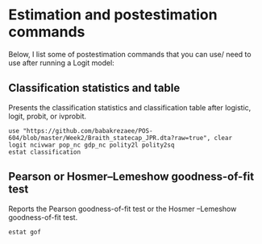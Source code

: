 
# Estimation and postestimation commands

Below, I list some of postestimation commands that you can use/ need to use after running a Logit model:

## Classification statistics and table
Presents the classification statistics and classification table after logistic,
logit, probit, or ivprobit.
```
use "https://github.com/babakrezaee/POS-604/blob/master/Week2/Braith_statecap_JPR.dta?raw=true", clear
logit ncivwar pop_nc gdp_nc polity2l polity2sq
estat classification

```

## Pearson or Hosmer–Lemeshow goodness-of-fit test
Reports the Pearson goodness-of-fit test or the Hosmer –Lemeshow goodness-of-fit test.

```
estat gof
```
